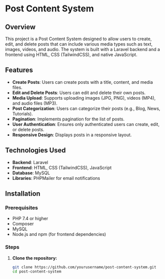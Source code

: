# Post Content System

## Overview
This project is a Post Content System designed to allow users to create, edit, and delete posts that can include various media types such as text, images, videos, and audio. The system is built with a Laravel backend and a frontend using HTML, CSS (TailwindCSS), and native JavaScript.

## Features
- **Create Posts**: Users can create posts with a title, content, and media files.
- **Edit and Delete Posts**: Users can edit and delete their own posts.
- **Media Upload**: Supports uploading images (JPG, PNG), videos (MP4), and audio files (MP3).
- **Post Categorization**: Users can categorize their posts (e.g., Blog, News, Tutorials).
- **Pagination**: Implements pagination for the list of posts.
- **User Authentication**: Ensures only authenticated users can create, edit, or delete posts.
- **Responsive Design**: Displays posts in a responsive layout.

## Technologies Used
- **Backend**: Laravel
- **Frontend**: HTML, CSS (TailwindCSS), JavaScript
- **Database**: MySQL
- **Libraries**: PHPMailer for email notifications

## Installation

### Prerequisites
- PHP 7.4 or higher
- Composer
- MySQL
- Node.js and npm (for frontend dependencies)

### Steps
1. **Clone the repository:**
   ```bash
   git clone https://github.com/yourusername/post-content-system.git
   cd post-content-system
